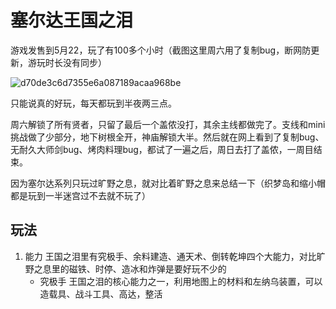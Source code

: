 # 塞尔达王国之泪

游戏发售到5月22，玩了有100多个小时（截图这里周六用了复制bug，断网防更新，游玩时长没有同步）

![d70de3c6d7355e6a087189acaa968be](http://os.zhaohs.cn/markdown/202305231456924.jpg)

只能说真的好玩，每天都玩到半夜两三点。

周六解锁了所有贤者，只留了最后一个盖侬没打，其余主线都做完了。支线和mini挑战做了少部分，地下树根全开，神庙解锁大半。然后就在网上看到了复制bug、无耐久大师剑bug、烤肉料理bug，都试了一遍之后，周日去打了盖侬，一周目结束。

因为塞尔达系列只玩过旷野之息，就对比着旷野之息来总结一下（织梦岛和缩小帽都是玩到一半迷宫过不去就不玩了）

## 玩法

1. 能力
   王国之泪里有究极手、余料建造、通天术、倒转乾坤四个大能力，对比旷野之息里的磁铁、时停、造冰和炸弹是要好玩不少的
   - 究极手
     王国之泪的核心能力之一，利用地图上的材料和左纳乌装置，可以造载具、战斗工具、高达，整活